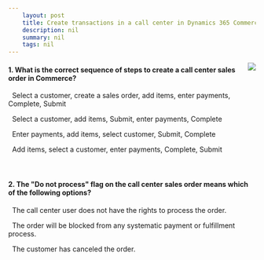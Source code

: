```yaml
---
    layout: post
    title: Create transactions in a call center in Dynamics 365 Commerce  
    description: nil
    summary: nil
    tags: nil
---
```



 <a target="_blank" href="https://docs.microsoft.com/en-us/learn/modules/create-transactions-call-center/05-check/"><i class="fas fa-external-link-alt"></i> </a>
 <img align="right" src="https://docs.microsoft.com/en-us/learn/achievements/create-transactions-call-center-commerce.svg">
####  1. What is the correct sequence of steps to create a call center sales order in Commerce?


<i class='fas fa-check-square' style='color: Dodgerblue;'></i> &nbsp;&nbsp;Select a customer, create a sales order, add items, enter payments, Complete, Submit

<i class='far fa-square'></i> &nbsp;&nbsp;Select a customer, add items, Submit, enter payments, Complete

<i class='far fa-square'></i> &nbsp;&nbsp;Enter payments, add items, select customer, Submit, Complete

<i class='far fa-square'></i> &nbsp;&nbsp;Add items, select a customer, enter payments, Complete, Submit
<br />
<br />
<br />

####  2. The "Do not process" flag on the call center sales order means which of the following options?


<i class='far fa-square'></i> &nbsp;&nbsp;The call center user does not have the rights to process the order.

<i class='fas fa-check-square' style='color: Dodgerblue;'></i> &nbsp;&nbsp;The order will be blocked from any systematic payment or fulfillment process.

<i class='far fa-square'></i> &nbsp;&nbsp;The customer has canceled the order.
<br />
<br />
<br />
